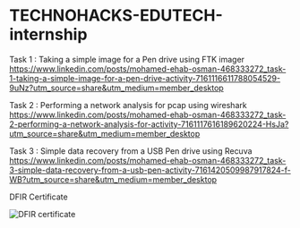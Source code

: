 # TECHNOHACKS-EDUTECH-internship

Task 1 : Taking a simple image for a Pen drive using FTK imager 
https://www.linkedin.com/posts/mohamed-ehab-osman-468333272_task-1-taking-a-simple-image-for-a-pen-drive-activity-7161116611788054529-9uNz?utm_source=share&utm_medium=member_desktop

Task 2 : Performing a network analysis for pcap using wireshark
https://www.linkedin.com/posts/mohamed-ehab-osman-468333272_task-2-performing-a-network-analysis-for-activity-7161117616189620224-HsJa?utm_source=share&utm_medium=member_desktop

Task 3 : Simple data recovery from a USB Pen drive using Recuva
https://www.linkedin.com/posts/mohamed-ehab-osman-468333272_task-3-simple-data-recovery-from-a-usb-pen-activity-7161420509987917824-f-WB?utm_source=share&utm_medium=member_desktop

DFIR Certificate

![DFIR certificate ](https://github.com/ManOnFire40/TECHNOHACKS-EDUTECH-internship/assets/124493932/fcf20233-05c6-4783-af5b-c07606ed2055)
